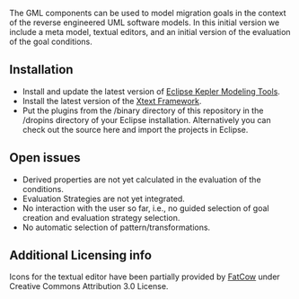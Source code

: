 The GML components can be used to model migration goals in the context of the reverse engineered UML software models. 
In this initial version we include a meta model, textual editors, and an initial version of the evaluation of the goal conditions.

Installation
----
  * Install and update the latest version of [Eclipse Kepler Modeling Tools](http://www.eclipse.org/downloads/packages/eclipse-modeling-tools/keplersr2).
  * Install the latest version of the [Xtext Framework](http://www.eclipse.org/Xtext/).
  * Put the plugins from the /binary directory of this repository in the /dropins directory of your Eclipse installation. Alternatively you can check out the source here and import the projects in Eclipse.

Open issues
----
  * Derived properties are not yet calculated in the evaluation of the conditions.
  * Evaluation Strategies are not yet integrated.
  * No interaction with the user so far, i.e., no guided selection of goal creation and evaluation strategy selection.
  * No automatic selection of pattern/transformations.

Additional Licensing info
----
Icons for the textual editor have been partially provided by [FatCow](http://www.fatcow.com/free-icons) under Creative Commons Attribution 3.0 License.